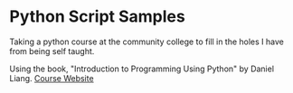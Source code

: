 # Python Script Samples

Taking a python course at the community college to fill in the holes I have from being self taught.

Using the book, "Introduction to Programming Using Python" by Daniel Liang. [Course Website](http://liveexample.pearsoncmg.com/liang/py/toc.html)
